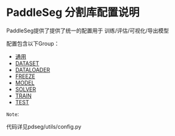 # PaddleSeg 分割库配置说明

PaddleSeg提供了提供了统一的配置用于 训练/评估/可视化/导出模型

配置包含以下Group：

* [通用](./configs/basic_group.md)
* [DATASET](./configs/dataset_group.md)
* [DATALOADER](./configs/dataloader_group.md)
* [FREEZE](./configs/freeze_group.md)
* [MODEL](./configs/model_group.md)
* [SOLVER](./configs/solver_group.md)
* [TRAIN](./configs/train_group.md)
* [TEST](./configs/test_group.md)

`Note`:
 
 代码详见pdseg/utils/config.py
